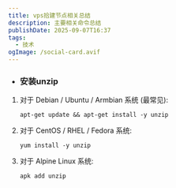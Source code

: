 ```yaml
---
title: vps拾建节点相关总结
description: 主要相关命令总结
publishDate: 2025-09-07T16:37
tags:
  - 技术
ogImage: /social-card.avif
---
```

* ### 安装unzip

1. 对于 Debian / Ubuntu / Armbian 系统 (最常见):

   ```
   apt-get update && apt-get install -y unzip
   ```
2. 对于 CentOS / RHEL / Fedora 系统:

   ```
   yum install -y unzip
   ```
3. 对于 Alpine Linux 系统:

   ```
   apk add unzip
   ```

